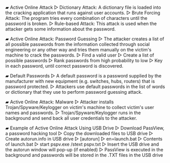 ▰ Active Online Attack
▻ Dictionary Attack: A dictionary file is loaded into the cracking
application that runs against user accounts.
▻ Brute Forcing Attack: The program tries every combination of
characters until the password is broken.
▻ Rule-based Attack: This attack is used when the attacker gets
some information about the password.

▰ Active Online Attack: Password Guessing
▻ The attacker creates a list of all possible passwords from the
information collected through social engineering or any other way
and tries them manually on the victim's machine to crack the
passwords.
▻ Find a valid user
▻ Create a list of possible passwords
▻ Rank passwords from high probability to low
▻ Key in each password, until correct password is discovered.

▰ Default Passwords
▻ A default password is a password supplied by the manufacturer
with new equipment (e.g. switches, hubs, routers) that is
password protected.
▻ Attackers use default passwords in the list of words or dictionary
that they use to perform password guessing attack.

▰ Active Online Attack: Malware
▻ Attacker installs Trojan/Spyware/Keylogger on victim's machine to
collect victim's user names and passwords.
▻ Trojan/Spyware/Keylogger runs in the background and send back
all user credentials to the attacker.

▰ Example of Active Online Attack Using USB Drive
▻ Download PassView, a password hacking tool
▻ Copy the downloaded files to USB drive
▻ Create autorun.info in USB drive
▻ [autorun]
▻ en=launch.bat
▻ Contents of launch.bat
▻ start pspv.exe /stext pspv.txt
▻ Insert the USB drive and the autorun window will pop-up (if
enabled)
▻ PassView is executed in the background and passwords will be
stored in the .TXT files in the USB drive